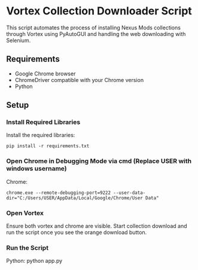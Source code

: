# Vortex Collection Downloader Script

This script automates the process of installing Nexus Mods collections through Vortex using PyAutoGUI and handling the web downloading with Selenium.

## Requirements
- Google Chrome browser
- ChromeDriver compatible with your Chrome version
- Python

## Setup

### Install Required Libraries

Install the required libraries:
```
pip install -r requirements.txt
```

### Open Chrome in Debugging Mode via cmd (Replace USER with windows username)

Chrome:
```
chrome.exe --remote-debugging-port=9222 --user-data-dir="C:/Users/USER/AppData/Local/Google/Chrome/User Data"
```

### Open Vortex

Ensure both vortex and chrome are visible. Start collection download and run the script once you see the orange download button.

### Run the Script

Python:
python app.py
